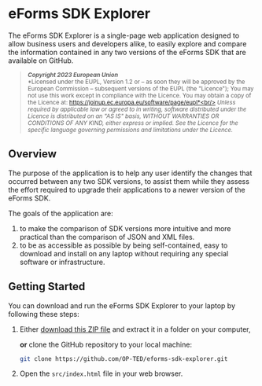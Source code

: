 # eForms SDK Explorer

The eForms SDK Explorer is a single-page web application designed to allow business users and developers alike, to easily explore and compare the information contained in any two versions of the eForms SDK that are available on GitHub.

> <sub>**_Copyright 2023 European Union_**<br/>
*Licensed under the EUPL, Version 1.2 or – as soon they will be approved by the European Commission – subsequent versions of the EUPL (the "Licence"); You may not use this work except in compliance with the Licence. You may obtain a copy of the Licence at: https://joinup.ec.europa.eu/software/page/eupl*<br/>
*Unless required by applicable law or agreed to in writing, software distributed under the Licence is distributed on an "AS IS" basis, WITHOUT WARRANTIES OR CONDITIONS OF ANY KIND, either express or implied. See the Licence for the specific language governing permissions and limitations under the Licence.*<br/></sub>


## Overview


The purpose of the application is to help any user identify the changes that occurred between any two SDK versions, to assist them while they assess the effort required to upgrade their applications to a newer version of the eForms SDK.

The goals of the application are:
1. to make the comparison of SDK versions more intuitive and more practical than the comparison of JSON and XML files.
2. to be as accessible as possible by being self-contained, easy to download and install on any laptop without requiring any special software or infrastructure.

## Getting Started

You can download and run the eForms SDK Explorer to your laptop by following these steps:

1. Either [download this ZIP file](https://github.com/OP-TED/eforms-sdk-explorer/archive/refs/heads/develop.zip) and extract it in a folder on your computer,
   
   **or** clone the GitHub repository to your local machine:

   ```bash
   git clone https://github.com/OP-TED/eforms-sdk-explorer.git
   ```

2. Open the `src/index.html` file in your web browser.

